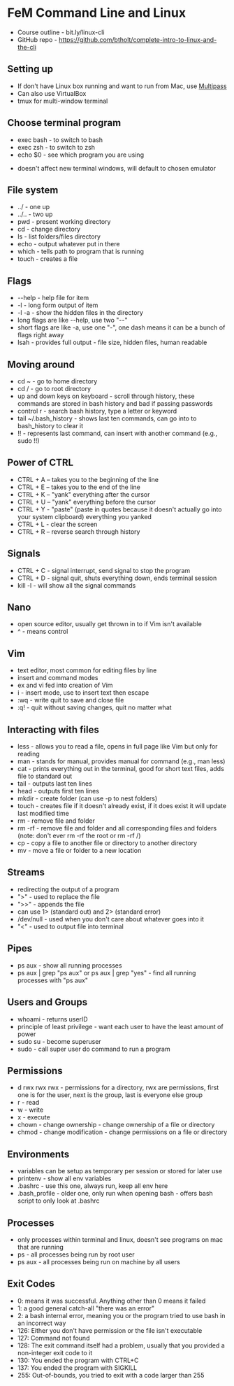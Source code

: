 # FeM Command Line and Linux

- Course outline - bit.ly/linux-cli
- GitHub repo - https://github.com/btholt/complete-intro-to-linux-and-the-cli

## Setting up

- If don't have Linux box running and want to run from Mac, use [Multipass](https://multipass.run/)
- Can also use VirtualBox
- tmux for multi-window terminal

## Choose terminal program

- exec bash - to switch to bash
- exec zsh - to switch to zsh
- echo \$0 - see which program you are using

* doesn't affect new terminal windows, will default to chosen emulator

## File system

- ../ - one up
- ../.. - two up
- pwd - present working directory
- cd - change directory
- ls - list folders/files directory
- echo - output whatever put in there
- which - tells path to program that is running
- touch - creates a file

## Flags

- --help - help file for item
- -l - long form output of item
- -l -a - show the hidden files in the directory
- long flags are like --help, use two "--"
- short flags are like -a, use one "-", one dash means it can be a bunch of flags right away
- lsah - provides full output - file size, hidden files, human readable

## Moving around

- cd ~ - go to home directory
- cd / - go to root directory
- up and down keys on keyboard - scroll through history, these commands are stored in bash history and bad if passing passwords
- control r - search bash history, type a letter or keyword
- tail ~/.bash_history - shows last ten commands, can go into to bash_history to clear it
- !! - represents last command, can insert with another command (e.g., sudo !!)

## Power of CTRL

- CTRL + A – takes you to the beginning of the line
- CTRL + E – takes you to the end of the line
- CTRL + K – "yank" everything after the cursor
- CTRL + U – "yank" everything before the cursor
- CTRL + Y - "paste" (paste in quotes because it doesn't actually go into your system clipboard) everything you yanked
- CTRL + L - clear the screen
- CTRL + R – reverse search through history

## Signals

- CTRL + C - signal interrupt, send signal to stop the program
- CTRL + D - signal quit, shuts everything down, ends terminal session
- kill -l - will show all the signal commands

## Nano

- open source editor, usually get thrown in to if Vim isn't available
- ^ - means control

## Vim

- text editor, most common for editing files by line
- insert and command modes
- ex and vi fed into creation of Vim
- i - insert mode, use to insert text then escape
- :wq - write quit to save and close file
- :q! - quit without saving changes, quit no matter what

## Interacting with files

- less - allows you to read a file, opens in full page like Vim but only for reading
- man - stands for manual, provides manual for command (e.g., man less)
- cat - prints everything out in the terminal, good for short text files, adds file to standard out
- tail - outputs last ten lines
- head - outputs first ten lines
- mkdir - create folder (can use -p to nest folders)
- touch - creates file if it doesn't already exist, if it does exist it will update last modified time
- rm - remove file and folder
- rm -rf - remove file and folder and all corresponding files and folders (note: don't ever rm -rf the root or rm -rf /)
- cp - copy a file to another file or directory to another directory
- mv - move a file or folder to a new location

## Streams

- redirecting the output of a program
- ">" - used to replace the file
- ">>" - appends the file
- can use 1> (standard out) and 2> (standard error)
- /dev/null - used when you don't care about whatever goes into it
- "<" - used to output file into terminal

## Pipes

- ps aux - show all running processes
- ps aux | grep "ps aux" or ps aux | grep "yes" - find all running processes with "ps aux"

## Users and Groups

- whoami - returns userID
- principle of least privilege - want each user to have the least amount of power
- sudo su - become superuser
- sudo - call super user do command to run a program

## Permissions

- d rwx rwx rwx - permissions for a directory, rwx are permissions, first one is for the user, next is the group, last is everyone else group
- r - read
- w - write
- x - execute
- chown - change ownership - change ownership of a file or directory
- chmod - change modification - change permissions on a file or directory

## Environments

- variables can be setup as temporary per session or stored for later use
- printenv - show all env variables
- .bashrc - use this one, always run, keep all env here
- .bash_profile - older one, only run when opening bash - offers bash script to only look at .bashrc

## Processes

- only processes within terminal and linux, doesn't see programs on mac that are running
- ps - all processes being run by root user
- ps aux - all processes being run on machine by all users

## Exit Codes

- 0: means it was successful. Anything other than 0 means it failed
- 1: a good general catch-all "there was an error"
- 2: a bash internal error, meaning you or the program tried to use bash in an incorrect way
- 126: Either you don't have permission or the file isn't executable
- 127: Command not found
- 128: The exit command itself had a problem, usually that you provided a non-integer exit code to it
- 130: You ended the program with CTRL+C
- 137: You ended the program with SIGKILL
- 255: Out-of-bounds, you tried to exit with a code larger than 255
